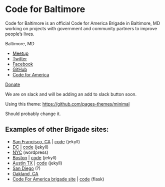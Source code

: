 # Code for Baltimore

Code for Baltimore is an official Code for America Brigade in Baltimore, MD working on projects with government and community partners to improve people’s lives.

Baltimore, MD

* [Meetup](https://www.meetup.com/Code-for-Baltimore/)
* [Twitter](https://twitter.com/@codeforbmore)
* [Facebook](https://www.facebook.com/CodeForBaltimore/)
* [GitHub](https://github.com/CodeForBaltimore)
* [Code for America](https://brigade.codeforamerica.org/brigades/Code-for-Baltimore/)

[Donate](https://secure.codeforamerica.org/page/contribute/donate-to-a-brigade-today?source_codes=Brigade-page&brigade=Code%20for%20Baltimore)

We are on slack and will be adding an add to slack button soon.

Using this theme: https://github.com/pages-themes/minimal

Should probably change it.


## Examples of other Brigade sites:

* [San Francisco, CA](http://codeforsanfrancisco.org/) | [code](https://github.com/sfbrigade/codeforsanfrancisco.org) (jekyll)
* [DC](https://codefordc.org/) | [code](https://github.com/codefordc/codefordc.github.com) (jekyll)
* [NYC](https://beta.nyc/) (wordpress)
* [Boston](http://www.codeforboston.org/) | [code](https://github.com/codeforboston/codeforboston.org) (jekyll)
* [Austin TX](https://www.open-austin.org/) | [code](https://github.com/open-austin/open-austin.github.io) (jekyll)
* [San Diego](http://opensandiego.org/) (?)
* [Oakland, CA](https://www.openoakland.org/) 
* [Code For America brigade site](https://www.codeforamerica.org/brigade/) | [code](https://github.com/codeforamerica/brigade) (flask)
